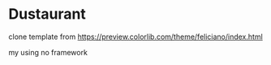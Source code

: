 # Dustaurant
clone template from https://preview.colorlib.com/theme/feliciano/index.html

my using no framework
